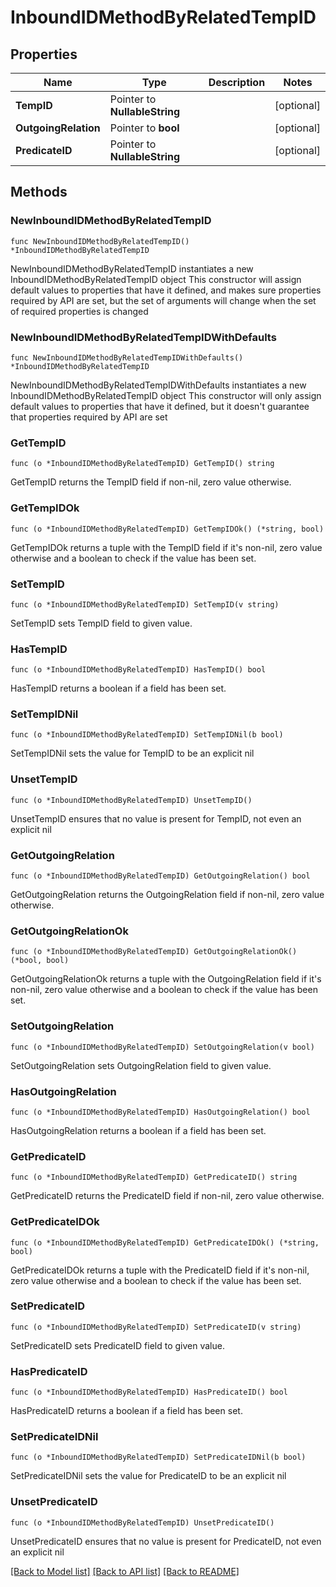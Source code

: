 # InboundIDMethodByRelatedTempID

## Properties

Name | Type | Description | Notes
------------ | ------------- | ------------- | -------------
**TempID** | Pointer to **NullableString** |  | [optional] 
**OutgoingRelation** | Pointer to **bool** |  | [optional] 
**PredicateID** | Pointer to **NullableString** |  | [optional] 

## Methods

### NewInboundIDMethodByRelatedTempID

`func NewInboundIDMethodByRelatedTempID() *InboundIDMethodByRelatedTempID`

NewInboundIDMethodByRelatedTempID instantiates a new InboundIDMethodByRelatedTempID object
This constructor will assign default values to properties that have it defined,
and makes sure properties required by API are set, but the set of arguments
will change when the set of required properties is changed

### NewInboundIDMethodByRelatedTempIDWithDefaults

`func NewInboundIDMethodByRelatedTempIDWithDefaults() *InboundIDMethodByRelatedTempID`

NewInboundIDMethodByRelatedTempIDWithDefaults instantiates a new InboundIDMethodByRelatedTempID object
This constructor will only assign default values to properties that have it defined,
but it doesn't guarantee that properties required by API are set

### GetTempID

`func (o *InboundIDMethodByRelatedTempID) GetTempID() string`

GetTempID returns the TempID field if non-nil, zero value otherwise.

### GetTempIDOk

`func (o *InboundIDMethodByRelatedTempID) GetTempIDOk() (*string, bool)`

GetTempIDOk returns a tuple with the TempID field if it's non-nil, zero value otherwise
and a boolean to check if the value has been set.

### SetTempID

`func (o *InboundIDMethodByRelatedTempID) SetTempID(v string)`

SetTempID sets TempID field to given value.

### HasTempID

`func (o *InboundIDMethodByRelatedTempID) HasTempID() bool`

HasTempID returns a boolean if a field has been set.

### SetTempIDNil

`func (o *InboundIDMethodByRelatedTempID) SetTempIDNil(b bool)`

 SetTempIDNil sets the value for TempID to be an explicit nil

### UnsetTempID
`func (o *InboundIDMethodByRelatedTempID) UnsetTempID()`

UnsetTempID ensures that no value is present for TempID, not even an explicit nil
### GetOutgoingRelation

`func (o *InboundIDMethodByRelatedTempID) GetOutgoingRelation() bool`

GetOutgoingRelation returns the OutgoingRelation field if non-nil, zero value otherwise.

### GetOutgoingRelationOk

`func (o *InboundIDMethodByRelatedTempID) GetOutgoingRelationOk() (*bool, bool)`

GetOutgoingRelationOk returns a tuple with the OutgoingRelation field if it's non-nil, zero value otherwise
and a boolean to check if the value has been set.

### SetOutgoingRelation

`func (o *InboundIDMethodByRelatedTempID) SetOutgoingRelation(v bool)`

SetOutgoingRelation sets OutgoingRelation field to given value.

### HasOutgoingRelation

`func (o *InboundIDMethodByRelatedTempID) HasOutgoingRelation() bool`

HasOutgoingRelation returns a boolean if a field has been set.

### GetPredicateID

`func (o *InboundIDMethodByRelatedTempID) GetPredicateID() string`

GetPredicateID returns the PredicateID field if non-nil, zero value otherwise.

### GetPredicateIDOk

`func (o *InboundIDMethodByRelatedTempID) GetPredicateIDOk() (*string, bool)`

GetPredicateIDOk returns a tuple with the PredicateID field if it's non-nil, zero value otherwise
and a boolean to check if the value has been set.

### SetPredicateID

`func (o *InboundIDMethodByRelatedTempID) SetPredicateID(v string)`

SetPredicateID sets PredicateID field to given value.

### HasPredicateID

`func (o *InboundIDMethodByRelatedTempID) HasPredicateID() bool`

HasPredicateID returns a boolean if a field has been set.

### SetPredicateIDNil

`func (o *InboundIDMethodByRelatedTempID) SetPredicateIDNil(b bool)`

 SetPredicateIDNil sets the value for PredicateID to be an explicit nil

### UnsetPredicateID
`func (o *InboundIDMethodByRelatedTempID) UnsetPredicateID()`

UnsetPredicateID ensures that no value is present for PredicateID, not even an explicit nil

[[Back to Model list]](../README.md#documentation-for-models) [[Back to API list]](../README.md#documentation-for-api-endpoints) [[Back to README]](../README.md)


